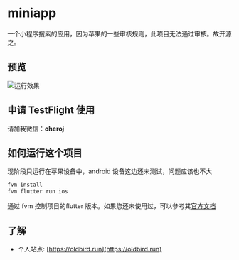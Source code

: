 # miniapp

一个小程序搜索的应用，因为苹果的一些审核规则，此项目无法通过审核。故开源之。

## 预览

![运行效果](http://blog.loveli.site/mweb/ezgif.com-gif-maker.gif)

## 申请 TestFlight 使用

请加我微信：**oheroj**

## 如何运行这个项目

现阶段只运行在苹果设备中，android 设备这边还未测试，问题应该也不大

```sh
fvm install
fvm flutter run ios 
```

通过 fvm 控制项目的flutter 版本。如果您还未使用过，可以参考其[官方文档](https://fvm.app/docs/getting_started/installation)

## 了解

* 个人站点: [https://oldbird.run](https://oldbird.run)

